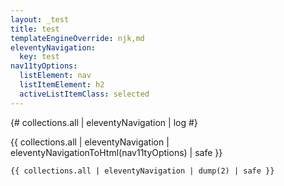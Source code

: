 ```yaml
---
layout: _test
title: test
templateEngineOverride: njk,md
eleventyNavigation:
  key: test
nav11tyOptions:
  listElement: nav
  listItemElement: h2
  activeListItemClass: selected
---
```


{# collections.all | eleventyNavigation | log #}

{{ collections.all | eleventyNavigation | eleventyNavigationToHtml(nav11tyOptions) | safe }}

```
{{ collections.all | eleventyNavigation | dump(2) | safe }}
```

